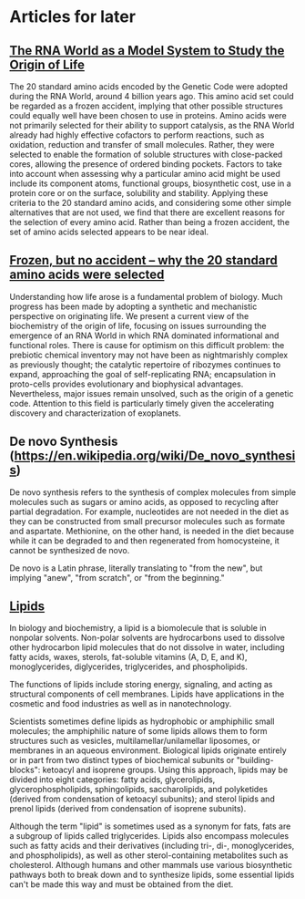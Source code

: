 # Articles for later

## [The RNA World as a Model System to Study the Origin of Life](<https://www.cell.com/current-biology/fulltext/S0960-9822(15)00681-8?_returnURL=https%3A%2F%2Flinkinghub.elsevier.com%2Fretrieve%2Fpii%2FS0960982215006818%3Fshowall%3Dtrue>)

The 20 standard amino acids encoded by the Genetic Code were adopted during the RNA World, around 4 billion years ago. This amino acid set could be regarded as a frozen accident, implying that other possible structures could equally well have been chosen to use in proteins. Amino acids were not primarily selected for their ability to support catalysis, as the RNA World already had highly effective cofactors to perform reactions, such as oxidation, reduction and transfer of small molecules. Rather, they were selected to enable the formation of soluble structures with close-packed cores, allowing the presence of ordered binding pockets. Factors to take into account when assessing why a particular amino acid might be used include its component atoms, functional groups, biosynthetic cost, use in a protein core or on the surface, solubility and stability. Applying these criteria to the 20 standard amino acids, and considering some other simple alternatives that are not used, we find that there are excellent reasons for the selection of every amino acid. Rather than being a frozen accident, the set of amino acids selected appears to be near ideal.

## [Frozen, but no accident – why the 20 standard amino acids were selected](https://febs.onlinelibrary.wiley.com/doi/10.1111/febs.13982)

Understanding how life arose is a fundamental problem of biology. Much progress has been made by adopting a synthetic and mechanistic perspective on originating life. We present a current view of the biochemistry of the origin of life, focusing on issues surrounding the emergence of an RNA World in which RNA dominated informational and functional roles. There is cause for optimism on this difficult problem: the prebiotic chemical inventory may not have been as nightmarishly complex as previously thought; the catalytic repertoire of ribozymes continues to expand, approaching the goal of self-replicating RNA; encapsulation in proto-cells provides evolutionary and biophysical advantages. Nevertheless, major issues remain unsolved, such as the origin of a genetic code. Attention to this field is particularly timely given the accelerating discovery and characterization of exoplanets.

## De novo Synthesis (https://en.wikipedia.org/wiki/De_novo_synthesis)

De novo synthesis refers to the synthesis of complex molecules from simple molecules such as sugars or amino acids, as opposed to recycling after partial degradation. For example, nucleotides are not needed in the diet as they can be constructed from small precursor molecules such as formate and aspartate. Methionine, on the other hand, is needed in the diet because while it can be degraded to and then regenerated from homocysteine, it cannot be synthesized de novo.

De novo is a Latin phrase, literally translating to "from the new", but implying "anew", "from scratch", or "from the beginning."

## [Lipids](https://en.wikipedia.org/wiki/Lipid)

In biology and biochemistry, a lipid is a biomolecule that is soluble in nonpolar solvents. Non-polar solvents are hydrocarbons used to dissolve other hydrocarbon lipid molecules that do not dissolve in water, including fatty acids, waxes, sterols, fat-soluble vitamins (A, D, E, and K), monoglycerides, diglycerides, triglycerides, and phospholipids.

The functions of lipids include storing energy, signaling, and acting as structural components of cell membranes. Lipids have applications in the cosmetic and food industries as well as in nanotechnology.

Scientists sometimes define lipids as hydrophobic or amphiphilic small molecules; the amphiphilic nature of some lipids allows them to form structures such as vesicles, multilamellar/unilamellar liposomes, or membranes in an aqueous environment. Biological lipids originate entirely or in part from two distinct types of biochemical subunits or "building-blocks": ketoacyl and isoprene groups. Using this approach, lipids may be divided into eight categories: fatty acids, glycerolipids, glycerophospholipids, sphingolipids, saccharolipids, and polyketides (derived from condensation of ketoacyl subunits); and sterol lipids and prenol lipids (derived from condensation of isoprene subunits).

Although the term "lipid" is sometimes used as a synonym for fats, fats are a subgroup of lipids called triglycerides. Lipids also encompass molecules such as fatty acids and their derivatives (including tri-, di-, monoglycerides, and phospholipids), as well as other sterol-containing metabolites such as cholesterol. Although humans and other mammals use various biosynthetic pathways both to break down and to synthesize lipids, some essential lipids can't be made this way and must be obtained from the diet.
